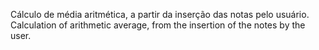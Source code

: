 Cálculo de média aritmética, a partir da inserção das notas pelo usuário.
Calculation of arithmetic average, from the insertion of the notes by the user.